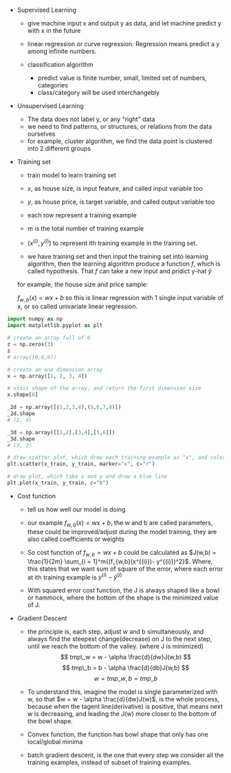 - Supervised Learning
    - give machine input x and output y as data, and let machine predict y with x in the future
    - linear regression or curve regression. Regression means predict a y among infinite numbers.

    - classification algorithm
        - predict value is finite number, small, limited set of numbers, categories
        - class/category will be used interchangebly


- Unsupervised Learning
    - The data does not label y, or any "right" data
    - we need to find patterns, or structures, or relations from the data ourselves
    - for example, cluster algorithm, we find the data point is clustered into 2 different groups

- Training set
    - train model to learn training set
    - $x$, as house size, is input feature, and called input variable too
    - $y$, as house price, is target variable, and called output variable too
    - each row represent a training example
    - m is the total number of training example
    - $(x^{(i)}, y^{(i)})$ to represent ith training example in the training set.

    - we have training set and then input the training set into learning algorithm, then the learning algorithm produce a function $f$, which is called hypothesis. That $f$ can take a new input and pridict y-hat $\widehat{y}$

    for example, the house size and price sample:

    $f_{w,b}(x) = wx + b$ so this is linear regression with 1 single input variable of x, or so called univariate linear regression.

```python
import numpy as np
import matplotlib.pyplot as plt

# create an array full of 0
z = np.zeros(3)
z
# array([0,0,0])

# create an one dimension array
x = np.array([1, 2, 3, 4])

# visit shape of the array, and return the first dimension size
x.shape[0]

_2d = np.array([(1,2,3,4),(5,6,7,8)])
_2d.shape
# (2, 4)

_3d = np.array([[1,2],[3,4],[5,6]])
_3d.shape
# (3, 2)

# draw scatter plot, which draw each training example as "x", and color red
plt.scatter(x_train, y_train, marker="x", c="r")

# draw plot, which take x and y and draw a blue line
plt.plot(x_train, y_train, c="b")
```

- Cost function
    - tell us how well our model is doing
    - our example $f_{w, b}(x) = wx + b$, the w and b are called parameters, these could be improved/adjust during the model training, they are also called coefficients or weights
    
    - So cost function of $f_{w, b} = wx + b$ could be calculated as $J(w,b) =  \frac{1}{2m} \sum_{i = 1}^m{(f_{w,b}(x^{(i)})- y^{(i)})^2}$. Where, this states that we want sum of square of the error, where each error at ith training example is $y^{(i)} - \widehat{y}^{(i)}$

    - With squared error cost function, the J is always shaped like a bowl or hammock, where the bottom of the shape is the minimized value of J.
    
- Gradient Descent
    - the principle is, each step, adjust w and b simultaneously, and always find the steepest change(decrease) on J to the next step, until we reach the bottom of the valley. (where J is minimized)
    $$ 
        tmp\_w = w - \alpha \frac{d}{dw}J(w,b)
    $$
    $$
        tmp\_b = b - \alpha \frac{d}{db}J(w,b)
    $$
    $$
        w = tmp\_w, b = tmp\_b 
    $$

    - To understand this, imagine the model is single parameterized with w, so that 
        $w = w - \alpha \frac{d}{dw}J(w)$, is the whole process, because when the tagent line(derivative) is positive, that means next w is decreasing, and leading the J(w) more closer to the bottom of the bowl shape.

    - Convex function, the function has bowl shape that only has one local/global minima

    - batch gradient descent, is the one that every step we consider all the training examples, instead of subset of training examples.